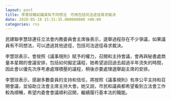 ```yaml
---
layout: post
title: 李慧琼稱如議員有不同想法　可用包括司法途徑尋求裁決
date: 2020-05-18 15:31:35.000000000 +08:00
categories: rss
---
```


民建聯李慧琼連任立法會内務委員會主席後表示，選舉過程存在不少爭議，如果議員有不同想法，可以透過其他途徑，包括司法途徑尋求裁決。

李慧琼表示，會按照《議事規則》賦予的權力，召開和主持會議，會再與秘書處商量本星期的會議安排，包括如何擬定議程，她希望追回過去超過半年流失的時間，因此會以優先次序考慮處理積壓的議程，稍後亦要處理選舉副主席的安排。

李慧琼表示，感謝多數委員的支持和信任，將按照《議事規則》有序公平主持和召開會議，並協助立法會主席主持大會。她又説，市民和議員都希望看到立法會工作較為順暢，希望内委會會議順利召開，繼續履行基本法的職能。
